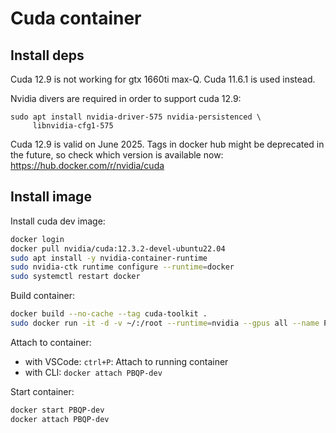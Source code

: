 # Cuda container
## Install deps
Cuda 12.9 is not working for gtx 1660ti max-Q.
Cuda 11.6.1 is used instead.

Nvidia divers are required in order to support cuda 12.9:
```
sudo apt install nvidia-driver-575 nvidia-persistenced \
     libnvidia-cfg1-575
```

Cuda 12.9 is valid on June 2025. Tags in docker hub might be deprecated in the future, so check which version is available now:
https://hub.docker.com/r/nvidia/cuda

## Install image
Install cuda dev image:
```bash
docker login
docker pull nvidia/cuda:12.3.2-devel-ubuntu22.04
sudo apt install -y nvidia-container-runtime
sudo nvidia-ctk runtime configure --runtime=docker
sudo systemctl restart docker
```

Build container:
```bash
docker build --no-cache --tag cuda-toolkit .
sudo docker run -it -d -v ~/:/root --runtime=nvidia --gpus all --name PBQP-dev --entrypoint /bin/bash cuda-toolkit  # -d to run container in the background
```
Attach to container:
- with VSCode: `ctrl+P`: Attach to running container
- with CLI: `docker attach PBQP-dev`

Start container:
```bash
docker start PBQP-dev
docker attach PBQP-dev
```